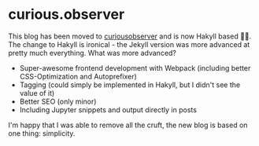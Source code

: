 # curious.observer

This blog has been moved to [curiousobserver](https://github.com/davnn/curiousobserver) and is now Hakyll based 👍🏼.
The change to Hakyll is ironical - the Jekyll version was more advanced at pretty much everything. What was more advanced?

- Super-awesome frontend development with Webpack (including better CSS-Optimization and Autoprefixer)
- Tagging (could simply be implemented in Hakyll, but I didn't see the value of it)
- Better SEO (only minor)
- Including Jupyter snippets and output directly in posts

I'm happy that I was able to remove all the cruft, the new blog is based on one thing: simplicity.
